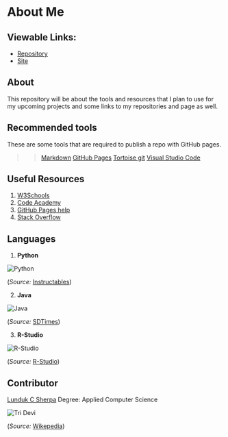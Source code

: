 # About Me

## Viewable Links:
- [Repository](https://github.com/LundukS/About-me)
- [Site](https://lunduks.github.io/About-me/)

## About
This repository will be about the tools and resources that I plan to use for my upcoming projects and some links to my repositories and page as well.

## Recommended tools
These are some tools that are required to publish a repo with GitHub pages.
>> [Markdown](https://github.com/adam-p/markdown-here/wiki/Markdown-Cheatsheet)
>> [GitHub Pages](https://pages.github.com/)
>> [Tortoise git](https://tortoisegit.org/)
>> [Visual Studio Code](https://code.visualstudio.com/)

## Useful Resources
1. [W3Schools](https://www.w3schools.com/)
1. [Code Academy](https://www.codecademy.com/learn/learn-html)
1. [GitHub Pages help](https://help.github.com/en/github/working-with-github-pages/about-github-pages)
1. [Stack Overflow](https://stackoverflow.com/)

## Languages
1. **Python**

![Python](https://cdn.instructables.com/F2P/ICXA/GFRWS6JP/F2PICXAGFRWS6JP.LARGE.jpg?auto=webp&frame=1&fit=bounds)

(*Source:* [Instructables](https://www.instructables.com/id/How-to-get-started-with-python/))

2. **Java**

![Java](https://sdtimes.com/wp-content/uploads/2019/03/jW4dnFtA_400x400.jpg)

(*Source:* [SDTimes](https://sdtimes.com/java/java-12-is-now-available/))

3. **R-Studio**

![R-Studio](https://d33wubrfki0l68.cloudfront.net/521a038ed009b97bf73eb0a653b1cb7e66645231/8e3fd/assets/img/rstudio-icon.png)

(*Source:* [R-Studio](https://rstudio.com/))

## Contributor
[Lunduk C Sherpa](https://github.com/LundukS)
Degree: Applied Computer Science

![Tri Devi](https://upload.wikimedia.org/wikipedia/commons/e/ef/Brahma%2C_Vishnu_and_Shiva_seated_on_lotuses_with_their_consorts%2C_ca1770.jpg)

(*Source:* [Wikepedia](https://en.wikipedia.org/wiki/Tridevi))
